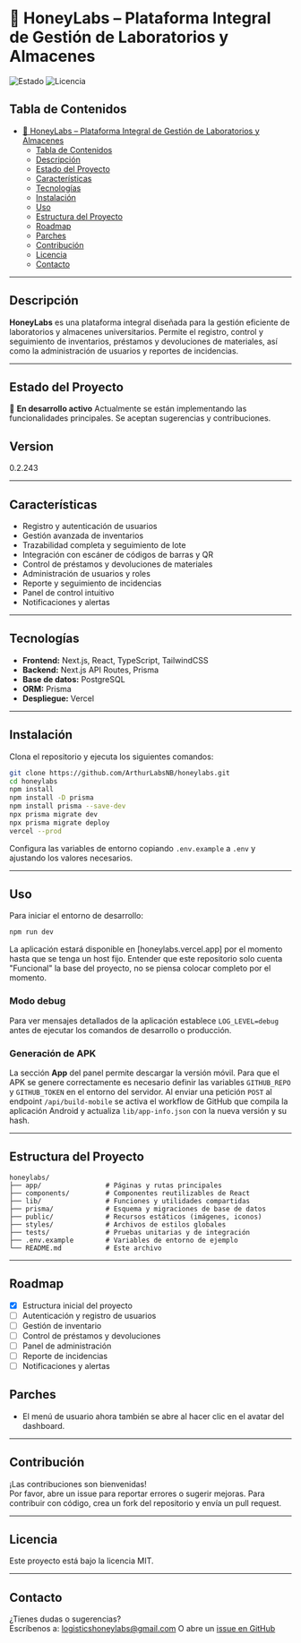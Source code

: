 # 🍯 HoneyLabs – Plataforma Integral de Gestión de Laboratorios y Almacenes

![Estado](https://img.shields.io/badge/estado-en%20desarrollo-yellow)
![Licencia](https://img.shields.io/badge/licencia-MIT-blue)

## Tabla de Contenidos

- [🍯 HoneyLabs – Plataforma Integral de Gestión de Laboratorios y Almacenes](#-honeylabs--plataforma-integral-de-gestión-de-laboratorios-y-almacenes)
  - [Tabla de Contenidos](#tabla-de-contenidos)
  - [Descripción](#descripción)
  - [Estado del Proyecto](#estado-del-proyecto)
  - [Características](#características)
  - [Tecnologías](#tecnologías)
  - [Instalación](#instalación)
  - [Uso](#uso)
  - [Estructura del Proyecto](#estructura-del-proyecto)
  - [Roadmap](#roadmap)
  - [Parches](#parches)
  - [Contribución](#contribución)
  - [Licencia](#licencia)
  - [Contacto](#contacto)

----

## Descripción

**HoneyLabs** es una plataforma integral diseñada para la gestión eficiente de laboratorios y almacenes universitarios. Permite el registro, control y seguimiento de inventarios, préstamos y devoluciones de materiales, así como la administración de usuarios y reportes de incidencias.

---

## Estado del Proyecto

🚧 **En desarrollo activo**
Actualmente se están implementando las funcionalidades principales. Se aceptan sugerencias y contribuciones.

## Version

0.2.243

---

## Características

- Registro y autenticación de usuarios
- Gestión avanzada de inventarios
- Trazabilidad completa y seguimiento de lote
- Integración con escáner de códigos de barras y QR
- Control de préstamos y devoluciones de materiales
- Administración de usuarios y roles
- Reporte y seguimiento de incidencias
- Panel de control intuitivo
- Notificaciones y alertas

---

## Tecnologías

- **Frontend:** Next.js, React, TypeScript, TailwindCSS
- **Backend:** Next.js API Routes, Prisma
- **Base de datos:** PostgreSQL
- **ORM:** Prisma
- **Despliegue:** Vercel

---

## Instalación

Clona el repositorio y ejecuta los siguientes comandos:

```sh
git clone https://github.com/ArthurLabsNB/honeylabs.git
cd honeylabs
npm install
npm install -D prisma 
npm install prisma --save-dev
npx prisma migrate dev
npx prisma migrate deploy
vercel --prod
```

Configura las variables de entorno copiando `.env.example` a `.env` y ajustando los valores necesarios.

---

## Uso

Para iniciar el entorno de desarrollo:

```sh
npm run dev
```

La aplicación estará disponible en [honeylabs.vercel.app] por el momento hasta que se tenga un host fijo.
Entender que este repositorio solo cuenta "Funcional" la base del proyecto, no se piensa colocar completo por el momento.

### Modo debug

Para ver mensajes detallados de la aplicación establece `LOG_LEVEL=debug` antes de ejecutar los comandos de desarrollo o producción.

### Generación de APK

La sección **App** del panel permite descargar la versión móvil. Para que el APK se genere correctamente es necesario definir las variables `GITHUB_REPO` y `GITHUB_TOKEN` en el entorno del servidor. Al enviar una petición `POST` al endpoint `/api/build-mobile` se activa el workflow de GitHub que compila la aplicación Android y actualiza `lib/app-info.json` con la nueva versión y su hash.

---

## Estructura del Proyecto

```
honeylabs/
├── app/                # Páginas y rutas principales
├── components/         # Componentes reutilizables de React
├── lib/                # Funciones y utilidades compartidas
├── prisma/             # Esquema y migraciones de base de datos
├── public/             # Recursos estáticos (imágenes, iconos)
├── styles/             # Archivos de estilos globales
├── tests/              # Pruebas unitarias y de integración
├── .env.example        # Variables de entorno de ejemplo
└── README.md           # Este archivo
```

---

## Roadmap

- [x] Estructura inicial del proyecto
- [ ] Autenticación y registro de usuarios
- [ ] Gestión de inventario
- [ ] Control de préstamos y devoluciones
- [ ] Panel de administración
- [ ] Reporte de incidencias
- [ ] Notificaciones y alertas

## Parches
* El menú de usuario ahora también se abre al hacer clic en el avatar del dashboard.


---

## Contribución

¡Las contribuciones son bienvenidas!  
Por favor, abre un issue para reportar errores o sugerir mejoras. Para contribuir con código, crea un fork del repositorio y envía un pull request.

---

## Licencia

Este proyecto está bajo la licencia MIT.

---

## Contacto

¿Tienes dudas o sugerencias?  
Escríbenos a: logisticshoneylabs@gmail.com
O abre un [issue en GitHub](https://github.com/tu-org/honeylabs/issues)
